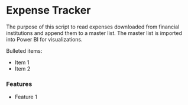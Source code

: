 # Expense Tracker

The purpose of this script to read expenses downloaded from financial institutions and append them to a master list. The master list is imported into Power BI for visualizations.

Bulleted items:
* Item 1
* Item 2

### Features
* Feature 1
